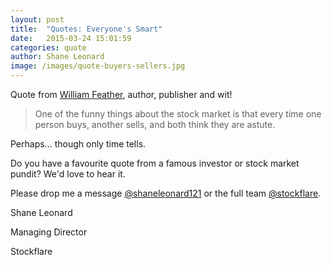 ```yaml
---
layout: post
title:  "Quotes: Everyone's Smart"
date:   2015-03-24 15:01:59
categories: quote
author: Shane Leonard
image: /images/quote-buyers-sellers.jpg
---
```


Quote from [William Feather](http://en.wikipedia.org/wiki/William_Feather), author, publisher and wit!

> One of the funny things about the stock market is that every time one person buys, another sells, and both think they are astute.

Perhaps... though only time tells.

Do you have a favourite quote from a famous investor or stock market pundit? We'd love to hear it.

Please drop me a message [@shaneleonard121](https://twitter.com/shaneleonard121) or the full team [@stockflare](https://twitter.com/stockflare).

Shane Leonard

Managing Director

Stockflare